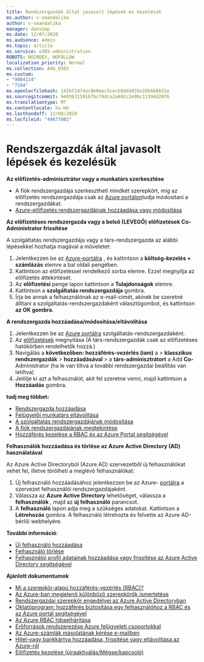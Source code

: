```yaml
---
title: Rendszergazdák által javasolt lépések és kezelésük
ms.author: v-smandalika
author: v-smandalika
manager: dansimp
ms.date: 12/07/2020
ms.audience: Admin
ms.topic: article
ms.service: o365-administration
ROBOTS: NOINDEX, NOFOLLOW
localization_priority: Normal
ms.collection: Adm_O365
ms.custom:
- "9004114"
- "7194"
ms.openlocfilehash: 142bf1474ac0e0eac5cecb9dddd35e28b6b6631e
ms.sourcegitcommit: 94036315916fbc79dca2a692c2e9bc1139dd28f6
ms.translationtype: MT
ms.contentlocale: hu-HU
ms.lasthandoff: 12/08/2020
ms.locfileid: "49677802"
---
```

# <a name="how-to-add-and-manage-adminstrators---recommended-steps"></a>Rendszergazdák által javasolt lépések és kezelésük

**Az előfizetés-adminisztrátor vagy a munkatárs szerkesztése**

- A fiók rendszergazdája szerkesztheti mindkét szerepkört, míg az előfizetés rendszergazdája csak az [Azure portálon](https://ms.portal.azure.com/#home)tudja módosítani a rendszergazdákat.
- [Azure-előfizetés rendszergazdáinak hozzáadása vagy módosítása](https://docs.microsoft.com/azure/cost-management-billing/manage/add-change-subscription-administrator)

**Az előfizetéses rendszergazda vagy a belső (LEVEGÕ) előfizetések Co-Administrator frissítése**

A szolgáltatás rendszergazdája vagy a társ-rendszergazda az alábbi lépésekkel hozhatja magával a műveletet:

1. Jelentkezzen be az [Azure-portálra](https://ms.portal.azure.com/#home) , és kattintson a **költség-kezelés + számlázás** elemre a bal oldali pengében.
2. Kattintson az előfizetéssel rendelkező sorba elemre. Ezzel megnyitja az előfizetés áttekintését.
3. Az **előfizetési** penge lapon kattintson a **Tulajdonságok** elemre. 
4. Kattintson a **szolgáltatás rendszergazdája** gombra.
5. Írja be annak a felhasználónak az e-mail-címét, akinek be szeretné állítani a szolgáltatás-rendszergazdaként választógombot, és kattintson **az OK gombra**.

**A rendszergazda hozzáadása/módosítása/eltávolítása**

1. Jelentkezzen be az [Azure portálra](https://ms.portal.azure.com/#home) szolgáltatás-rendszergazdaként.
2. Az [előfizetések](https://ms.portal.azure.com/#blade/Microsoft_Azure_Billing/SubscriptionsBlade) megnyitása (A társ-rendszergazdák csak az előfizetéses hatókörben rendelhetők hozzá.)
3. Navigálás a **következőben: hozzáférés-vezérlés (iam)** a  >  **klasszikus rendszergazdák**  >  **hozzáadásával**  >  a **társ-adminisztrátort** a Add **Co-** Administrator (ha le van tiltva a további rendszergazdai beállítás van letiltva)
4. Jelölje ki azt a felhasználót, akit fel szeretne venni, majd kattintson a **Hozzáadás** gombra.

**tudj meg többet:**
- [Rendszergazda hozzáadása](https://docs.microsoft.com/azure/role-based-access-control/classic-administrators)
- [Felügyelői munkatárs eltávolítása](https://docs.microsoft.com/azure/role-based-access-control/classic-administrators)
- [A szolgáltatás rendszergazdájának módosítása](https://docs.microsoft.com/azure/role-based-access-control/classic-administrators)
- [A fiók rendszergazdájának megtekintése](https://docs.microsoft.com/azure/role-based-access-control/classic-administrators)
- [Hozzáférés kezelése a RBAC és az Azure Portal segítségével](https://docs.microsoft.com/azure/role-based-access-control/role-assignments-portal)

**Felhasználók hozzáadása és törlése az Azure Active Directory (AD) használatával**

Az Azure Active Directoryból (Azure AD) szervezetből új felhasználókat vehet fel, illetve törölheti a meglévő felhasználókat:

1. Új felhasználó hozzáadásához jelentkezzen be az Azure- [portálra](https://ms.portal.azure.com/#home) a szervezet felhasználói rendszergazdájaként.
2. Válassza az **Azure Active Directory** lehetőséget, válassza a **felhasználók** , majd az **új felhasználó** parancsot.
3. A **felhasználó** lapon adja meg a szükséges adatokat. Kattintson a **Létrehozás** gombra. A felhasználó létrehozta és felvette az Azure AD-bérlői webhelyére.

**További információ**:

- [Új felhasználó hozzáadása](https://docs.microsoft.com/azure/active-directory/fundamentals/add-users-azure-active-directory)
- [Felhasználó törlése](https://docs.microsoft.com/azure/active-directory/fundamentals/add-users-azure-active-directory)
- [Felhasználói profil adatainak hozzáadása vagy frissítése az Azure Active Directory segítségével](https://docs.microsoft.com/azure/active-directory/fundamentals/active-directory-users-profile-azure-portal)

**Ajánlott dokumentumok**

- [Mi a szerepkör-alapú hozzáférés-vezérlés (RBAC)?](https://docs.microsoft.com/azure/role-based-access-control/overview)
- [Az Azure-ban megjelenő különböző szerepkörök ismertetése](https://docs.microsoft.com/azure/role-based-access-control/rbac-and-directory-admin-roles)
- [Rendszergazdai szerepkör engedélyei az Azure Active Directoryban](https://docs.microsoft.com/azure/active-directory/roles/permissions-reference)
- [Oktatóprogram: hozzáférés biztosítása egy felhasználóhoz a RBAC és az Azure portál segítségével](https://docs.microsoft.com/azure/role-based-access-control/quickstart-assign-role-user-portal)
- [Az Azure RBAC hibaelhárítása](https://docs.microsoft.com/azure/role-based-access-control/troubleshooting)
- [Erőforrások rendszerezése Azure felügyeleti csoportokkal](https://docs.microsoft.com/azure/governance/management-groups/overview)
- [Az Azure-számlák másolatának kérése e-mailben](https://azure.microsoft.com/en-us/blog/azure-email-invoices/)
- [Hitel-vagy bankkártya hozzáadása, frissítése vagy eltávolítása az Azure-ról](https://docs.microsoft.com/azure/cost-management-billing/manage/change-credit-card)
- [Előfizetés kezelése (újraaktiválás/Mégse/kapcsoló)](https://docs.microsoft.com/azure/cost-management-billing/manage/subscription-disabled)



